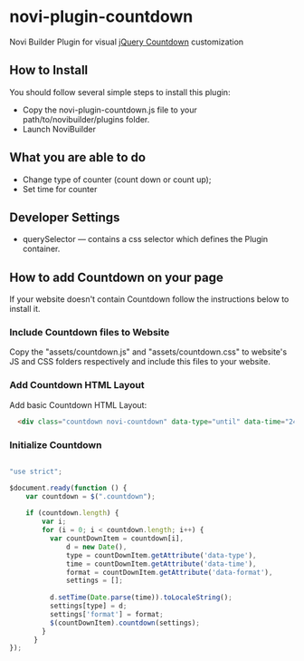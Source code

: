 # novi-plugin-countdown
Novi Builder Plugin for visual [jQuery Countdown](http://keith-wood.name/countdown.html) customization

## How to Install
You should follow several simple steps to install this plugin:
* Copy the novi-plugin-countdown.js file to your path/to/novibuilder/plugins folder.
* Launch NoviBuilder

## What you are able to do
* Change type of counter (count down or count up);
* Set time for counter

## Developer Settings
* querySelector — contains a css selector which defines the Plugin container.

## How to add Countdown on your page
If your website doesn't contain Countdown follow the instructions below to install it.

### Include Countdown files to Website
Copy the "assets/countdown.js" and "assets/countdown.css" to website's JS and CSS folders respectively and include this files to your website.

### Add Countdown HTML Layout
Add basic Countdown HTML Layout:

```html
  <div class="countdown novi-countdown" data-type="until" data-time="24 Aug 2017 17:50" data-format="wdhms"></div>
```

### Initialize Countdown
```js

"use strict";

$document.ready(function () {
    var countdown = $(".countdown");
    
    if (countdown.length) {
        var i;
        for (i = 0; i < countdown.length; i++) {
          var countDownItem = countdown[i],
              d = new Date(),
              type = countDownItem.getAttribute('data-type'),
              time = countDownItem.getAttribute('data-time'),
              format = countDownItem.getAttribute('data-format'),
              settings = [];
    
          d.setTime(Date.parse(time)).toLocaleString();
          settings[type] = d;
          settings['format'] = format;
          $(countDownItem).countdown(settings);
        }
      }
});
```